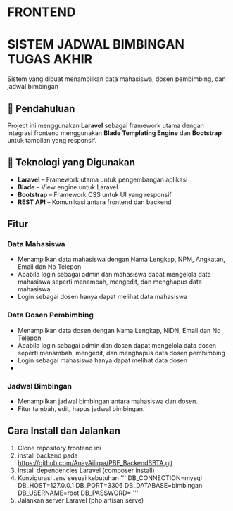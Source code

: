 # FRONTEND
# SISTEM JADWAL BIMBINGAN TUGAS AKHIR
Sistem yang dibuat menampilkan data mahasiswa, dosen pembimbing, dan jadwal bimbingan

## 📌 Pendahuluan
Project ini menggunakan **Laravel** sebagai framework utama dengan integrasi frontend menggunakan **Blade Templating Engine** dan **Bootstrap** untuk tampilan yang responsif.  

## 🚀 Teknologi yang Digunakan
- **Laravel** – Framework utama untuk pengembangan aplikasi
- **Blade** – View engine untuk Laravel
- **Bootstrap** – Framework CSS untuk UI yang responsif
- **REST API** – Komunikasi antara frontend dan backend

## Fitur
### Data Mahasiswa
- Menampilkan data mahasiswa dengan Nama Lengkap, NPM, Angkatan, Email dan No Telepon
- Apabila login sebagai admin dan mahasiswa dapat mengelola data mahasiswa seperti menambah, mengedit, dan menghapus data mahasiswa
- Login sebagai dosen hanya dapat melihat data mahasiswa

### Data Dosen Pembimbing
- Menampilkan data dosen dengan Nama Lengkap, NIDN, Email dan No Telepon
- Apabila login sebagai admin dan dosen dapat mengelola data dosen seperti menambah, mengedit, dan menghapus data dosen pembimbing
- Login sebagai mahasiswa hanya dapat melihat data dosen
- 
### Jadwal Bimbingan
- Menampilkan jadwal bimbingan antara mahasiswa dan dosen.
- Fitur tambah, edit, hapus jadwal bimbingan.

## Cara Install dan Jalankan
1. Clone repository frontend ini
2. install backend pada https://github.com/AnayAilirpa/PBF_BackendSBTA.git 
3. Install dependencies Laravel (composer install)
4. Konvigurasi .env sesuai kebutuhan
'''
DB_CONNECTION=mysql
DB_HOST=127.0.0.1
DB_PORT=3306
DB_DATABASE=bimbingan
DB_USERNAME=root
DB_PASSWORD=
'''
6. Jalankan server Laravel (php artisan serve)


